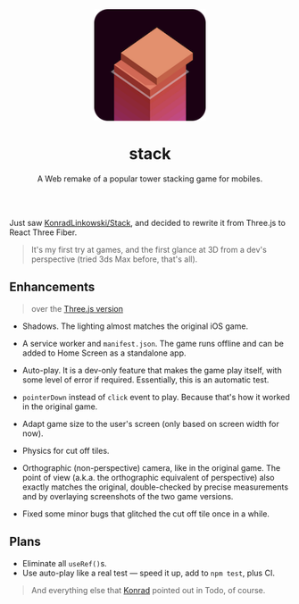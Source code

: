 <div align="center">
<img src="public/logo192.png" width="200" height="200">

# stack
A Web remake of a popular tower stacking game for mobiles.

<br /><br />
</div>

Just saw [KonradLinkowski/Stack][threejs-version], and decided to rewrite it from Three.js to React Three Fiber.

> It's my first try at games, and the first glance at 3D from a dev's perspective (tried 3ds Max before, that's all).

## Enhancements

> over the [Three.js version][threejs-version]

- Shadows. The lighting almost matches the original iOS game.
- A service worker and `manifest.json`. The game runs offline and can be added to Home Screen as a standalone app.
- Auto-play. It is a dev-only feature that makes the game play itself, with some level of error if required. Essentially, this is an automatic test.
- `pointerDown` instead of `click` event to play. Because that's how it worked in the original game.
- Adapt game size to the user's screen (only based on screen width for now).
- Physics for cut off tiles.
- Orthographic (non-perspective) camera, like in the original game. The point of view (a.k.a. the orthographic equivalent of perspective) also exactly matches the original, double-checked by precise measurements and by overlaying screenshots of the two game versions.

- Fixed some minor bugs that glitched the cut off tile once in a while.

## Plans

- Eliminate all `useRef()`s.
- Use auto-play like a real test — speed it up, add to `npm test`, plus CI.

> And everything else that [Konrad][threejs-version-author] pointed out in Todo, of course.

[threejs-version]: https://github.com/KonradLinkowski/Stack
[threejs-version-author]: https://github.com/KonradLinkowski
